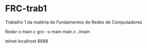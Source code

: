 # FRC-trab1
Trabalho 1 da matéria de Fundamentos de Redes de Computadores

Rodar o main.c
gcc -o main main.c
./main

telnet localhost 8888
